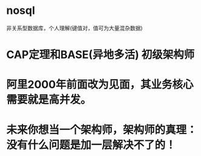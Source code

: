 # nosql
非关系型数据库，个人理解(键值对，值可为大量混杂数据)
# CAP定理和BASE(异地多活) 初级架构师 

# 阿里2000年前面改为见面，其业务核心需要就是高并发。

# 未来你想当一个架构师，架构师的真理：没有什么问题是加一层解决不了的！

